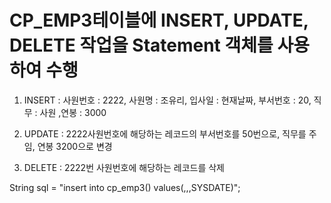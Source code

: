 # CP_EMP3테이블에 INSERT, UPDATE, DELETE 작업을 Statement 객체를 사용하여 수행

1. INSERT : 사원번호 : 2222, 사원명 : 조유리, 입사일 : 현재날짜, 부서번호 : 20, 직무 : 사원 ,연봉 : 3000

2. UPDATE : 2222사원번호에 해당하는 레코드의 부서번호를 50번으로, 직무를 주임, 연봉 3200으로 변경

3. DELETE : 2222번 사원번호에 해당하는 레코드를 삭제

String sql = "insert into cp_emp3() values(,,,SYSDATE)";